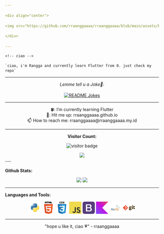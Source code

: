```yaml
---

<div align="center">
  
<img src="https://github.com/rraanggaaaa/rraanggaaaa/blob/main/assets/banner.png" width="auto" height="auto"></h2>

</div>

---
```


<div>
  
```ciao
<!-- ciao -->

`ciao, i'm Rangga and currently learn Flutter from 0. just check my repo`
```

</div>

---

<p align="center">
  <i>Lemme tell u a Joke🤡:<br><br></i>
  <a href="https://readme-jokes.vercel.app"><img align="center" src="https://readme-jokes.vercel.app/api?theme=halloween" alt="README Jokes"></a>
</p>
    
---
    
<div align="center">
🍀: I’m currently learning Flutter
</div>
<div align="center">
🤌: Hit me up: rraanggaaaa.github.io
</div>
<div align="center">
📫 How to reach me: rraanggaaaa@rraanggaaaa.my.id
</div>

---

<div align="center">
  
**Visitor Count:**

![visitor badge](https://visitor-badge.laobi.icu/badge?page_id=/githubrraanggaaaa.visitor-badge&left_color=red&right_color=blue&left_text=Hello%20Stalker)

</div>

<div align="center">

<img src="https://profile-counter.glitch.me/githubrraanggaaaa/count.svg" />

</div>
---

**Github Stats:**
<p align="center">
  <img src="https://github-readme-stats.vercel.app/api?username=rraanggaaaa&count_private=true&show_icons=true&theme=dracula&line_height=33">
  <img src="https://github-readme-stats.vercel.app/api/top-langs/?username=rraanggaaaa&count_private=true&hide=html&theme=dracula&line_height=10">
</p>

 ---

**Languages and Tools:**

<p align="center">
  <div align="center">
    <code><img height="40" src="https://raw.githubusercontent.com/github/explore/80688e429a7d4ef2fca1e82350fe8e3517d3494d/topics/python/python.png"></code> <code><img height="40" src="https://raw.githubusercontent.com/github/explore/80688e429a7d4ef2fca1e82350fe8e3517d3494d/topics/html/html.png"></code> <code><img height="40" src="https://raw.githubusercontent.com/github/explore/80688e429a7d4ef2fca1e82350fe8e3517d3494d/topics/css/css.png"></code> <code><img height="40" src="https://raw.githubusercontent.com/github/explore/80688e429a7d4ef2fca1e82350fe8e3517d3494d/topics/javascript/javascript.png"></code> <code><img height="40" src="https://raw.githubusercontent.com/github/explore/80688e429a7d4ef2fca1e82350fe8e3517d3494d/topics/bootstrap/bootstrap.png"></code> <code><img height="40" src="https://raw.githubusercontent.com/github/explore/80688e429a7d4ef2fca1e82350fe8e3517d3494d/topics/kotlin/kotlin.png"></code> <code><img height="40" src="https://raw.githubusercontent.com/github/explore/80688e429a7d4ef2fca1e82350fe8e3517d3494d/topics/mysql/mysql.png"></code> <code><img height="40" src="https://raw.githubusercontent.com/github/explore/80688e429a7d4ef2fca1e82350fe8e3517d3494d/topics/git/git.png"></code>
  </div>
</p>

 ---

<div align="center">
"hope u like it, ciao 💗" - rraanggaaaa
</div>
